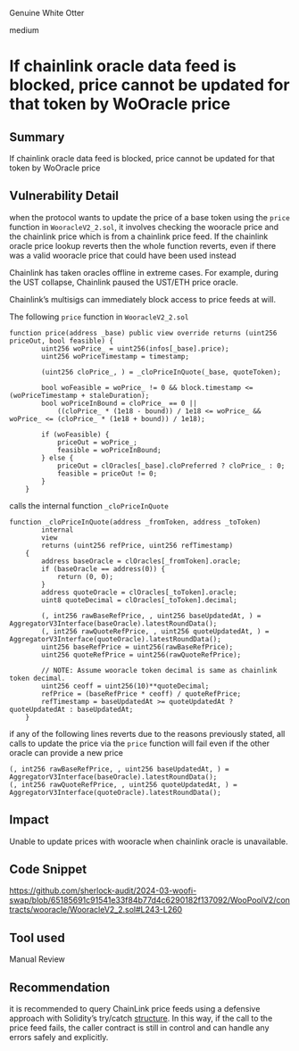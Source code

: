 Genuine White Otter

medium

# If chainlink oracle data feed is blocked, price cannot be updated for that token by WoOracle price

## Summary

If chainlink oracle data feed is blocked, price cannot be updated for that token by WoOracle price

## Vulnerability Detail

when the protocol wants to update the price of a base token using the ```price``` function in ```WooracleV2_2.sol```, it involves checking the wooracle price and the chainlink price which is from a chainlink price feed. If the chainlink oracle price lookup reverts then the whole function reverts, even if there was a valid wooracle price that could have been used instead

Chainlink has taken oracles offline in extreme cases. For example, during the UST collapse, Chainlink paused the UST/ETH price oracle. 
 
Chainlink’s multisigs can immediately block access to price feeds at will. 

The following ```price``` function in ```WooracleV2_2.sol``` 

```solidity
function price(address _base) public view override returns (uint256 priceOut, bool feasible) {
        uint256 woPrice_ = uint256(infos[_base].price);
        uint256 woPriceTimestamp = timestamp;

        (uint256 cloPrice_, ) = _cloPriceInQuote(_base, quoteToken);

        bool woFeasible = woPrice_ != 0 && block.timestamp <= (woPriceTimestamp + staleDuration);
        bool woPriceInBound = cloPrice_ == 0 ||
            ((cloPrice_ * (1e18 - bound)) / 1e18 <= woPrice_ && woPrice_ <= (cloPrice_ * (1e18 + bound)) / 1e18);

        if (woFeasible) {
            priceOut = woPrice_;
            feasible = woPriceInBound;
        } else {
            priceOut = clOracles[_base].cloPreferred ? cloPrice_ : 0;
            feasible = priceOut != 0;
        }
    }
```

calls the internal function ```_cloPriceInQuote``` 

```solidity
function _cloPriceInQuote(address _fromToken, address _toToken)
        internal
        view
        returns (uint256 refPrice, uint256 refTimestamp)
    {
        address baseOracle = clOracles[_fromToken].oracle;
        if (baseOracle == address(0)) {
            return (0, 0);
        }
        address quoteOracle = clOracles[_toToken].oracle;
        uint8 quoteDecimal = clOracles[_toToken].decimal;

        (, int256 rawBaseRefPrice, , uint256 baseUpdatedAt, ) = AggregatorV3Interface(baseOracle).latestRoundData();
        (, int256 rawQuoteRefPrice, , uint256 quoteUpdatedAt, ) = AggregatorV3Interface(quoteOracle).latestRoundData();
        uint256 baseRefPrice = uint256(rawBaseRefPrice);
        uint256 quoteRefPrice = uint256(rawQuoteRefPrice);

        // NOTE: Assume wooracle token decimal is same as chainlink token decimal. 
        uint256 ceoff = uint256(10)**quoteDecimal;
        refPrice = (baseRefPrice * ceoff) / quoteRefPrice;
        refTimestamp = baseUpdatedAt >= quoteUpdatedAt ? quoteUpdatedAt : baseUpdatedAt; 
    }
```

if any of the following lines reverts due to the reasons previously stated, all calls to update the price via the ```price``` function will fail even if the other oracle can provide a new price

```solidity
(, int256 rawBaseRefPrice, , uint256 baseUpdatedAt, ) = AggregatorV3Interface(baseOracle).latestRoundData();
(, int256 rawQuoteRefPrice, , uint256 quoteUpdatedAt, ) = AggregatorV3Interface(quoteOracle).latestRoundData();
```

## Impact

Unable to update prices with wooracle when chainlink oracle is unavailable.

## Code Snippet
https://github.com/sherlock-audit/2024-03-woofi-swap/blob/65185691c91541e33f84b77d4c6290182f137092/WooPoolV2/contracts/wooracle/WooracleV2_2.sol#L243-L260
## Tool used

Manual Review

## Recommendation 

it is recommended to query ChainLink price feeds using a defensive approach with Solidity’s try/catch [structure](https://docs.soliditylang.org/en/latest/control-structures.html#try-catch). In this way, if the call to the price feed fails, the caller contract is still in control and can handle any errors safely and explicitly.
